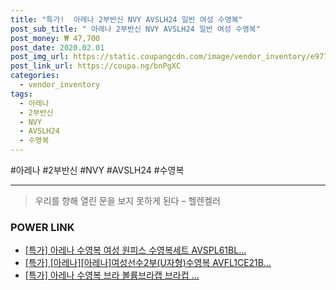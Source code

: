 ```yaml
--- 
title: "특가!  아레나 2부반신 NVY AVSLH24 일반 여성 수영복" 
post_sub_title: " 아레나 2부반신 NVY AVSLH24 일반 여성 수영복" 
post_money: ₩ 47,700 
post_date: 2020.02.01 
post_img_url: https://static.coupangcdn.com/image/vendor_inventory/e977/f65075c1ba5e35128433f6dd77839ff3213c8c51ce924ac5007d2dad355a.jpg 
post_link_url: https://coupa.ng/bnPgXC 
categories: 
  - vendor_inventory 
tags: 
  - 아레나 
  - 2부반신 
  - NVY 
  - AVSLH24 
  - 수영복 
--- 
```

  #아레나 #2부반신 #NVY #AVSLH24 #수영복 
<hr> 

> 우리를 향해 열린 문을 보지 못하게 된다  – 헬렌켈러 


### POWER LINK

* <a href="https://blog.naver.com/sakai111/221788124804" target="_blank">[특가] 아레나 수영복 여성 원피스 수영복세트 AVSPL61BL...</a>
* <a href="https://blog.naver.com/sakai111/221792791554" target="_blank">[특가] [아레나][아레나]여성선수2부(U자형)수영복 AVFL1CE21B...</a>
* <a href="https://blog.naver.com/an0733/221789796232" target="_blank">[특가] 아레나 수영복 브라 볼륨브라캡 브라컵 ...</a>
